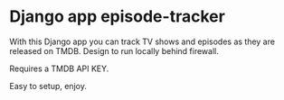 # Django app episode-tracker

With this Django app you can track TV shows and episodes as they are released on TMDB.
Design to run locally behind firewall. 

Requires a TMDB API KEY.

Easy to setup, enjoy.
